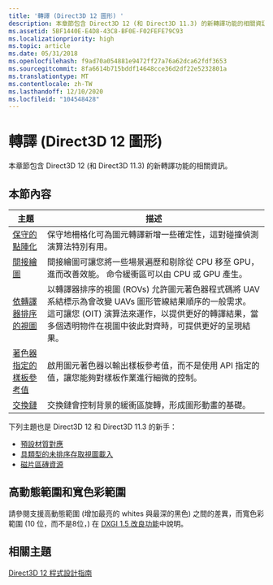 ```yaml
---
title: '轉譯 (Direct3D 12 圖形) '
description: 本章節包含 Direct3D 12 (和 Direct3D 11.3) 的新轉譯功能的相關資訊。
ms.assetid: 5BF1440E-E4D8-43C8-BF0E-F02FEFE79C93
ms.localizationpriority: high
ms.topic: article
ms.date: 05/31/2018
ms.openlocfilehash: f9ad70a054881e9472ff27a76a62dca62fdf3653
ms.sourcegitcommit: 8fa6614b715bddf14648cce36d2df22e5232801a
ms.translationtype: MT
ms.contentlocale: zh-TW
ms.lasthandoff: 12/10/2020
ms.locfileid: "104548428"
---
```

# <a name="rendering-direct3d-12-graphics"></a>轉譯 (Direct3D 12 圖形) 

本章節包含 Direct3D 12 (和 Direct3D 11.3) 的新轉譯功能的相關資訊。

## <a name="in-this-section"></a>本節內容



| 主題                                                                                               | 描述                                                                                                                                                                                                                                                                                                                                                                                  |
|-----------------------------------------------------------------------------------------------------|----------------------------------------------------------------------------------------------------------------------------------------------------------------------------------------------------------------------------------------------------------------------------------------------------------------------------------------------------------------------------------------------|
| [保守的點陣化](conservative-rasterization.md)<br/>                             | 保守地柵格化可為圖元轉譯新增一些確定性，這對碰撞偵測演算法特別有用。<br/>                                                                                                                                                                                                                                              |
| [間接繪圖](indirect-drawing.md)<br/>                                                 | 間接繪圖可讓您將一些場景遍歷和剔除從 CPU 移至 GPU，進而改善效能。 命令緩衝區可以由 CPU 或 GPU 產生。<br/>                                                                                                                                                                                              |
| [依轉譯器排序的視圖](rasterizer-order-views.md)<br/>                                   | 以轉譯器排序的視圖 (ROVs) 允許圖元著色器程式碼將 UAV 系結標示為會改變 UAVs 圖形管線結果順序的一般需求。 這可讓您 (OIT) 演算法來運作，以提供更好的轉譯結果，當多個透明物件在視圖中彼此對齊時，可提供更好的呈現結果。 <br/> |
| [著色器指定的樣板參考值](shader-specified-stencil-reference-value.md)<br/> | 啟用圖元著色器以輸出樣板參考值，而不是使用 API 指定的值，讓您能夠對樣板作業進行細微的控制。<br/>                                                                                                                                                                                                              |
| [交換鏈](swap-chains.md)<br/>                                                           | 交換鏈會控制背景的緩衝區旋轉，形成圖形動畫的基礎。<br/>                                                                                                                                                                                                                                                                                            |



 

下列主題也是 Direct3D 12 和 Direct3D 11.3 的新手：

-   [預設材質對應](default-texture-mapping.md)
-   [具類型的未排序存取視圖載入](typed-unordered-access-view-loads.md)
-   [磁片區磚資源](volume-tiled-resources.md)

## <a name="high-dynamic-range-and-wide-color-gamut"></a>高動態範圍和寬色彩範圍

請參閱支援高動態範圍 (增加最亮的 whites 與最深的黑色) 之間的差異，而寬色彩範圍 (10 位，而不是8位，) 在 [DXGI 1.5 改良功能](/windows/desktop/direct3ddxgi/dxgi-1-5-improvements)中說明。

## <a name="related-topics"></a>相關主題

<dl> <dt>

[Direct3D 12 程式設計指南](directx-12-programming-guide.md)
</dt> </dl>

 

